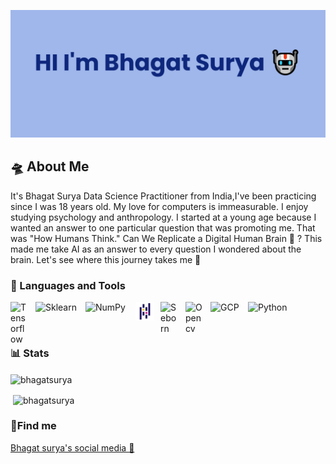 ![ScreenShot](https://github.com/BhagatSurya/BhagatSurya/blob/99c4a47e075c952473599f56173881531cd66811/banner%20(1).png)

## 🛸 About Me
It's  Bhagat Surya Data Science Practitioner from India,I've been practicing since I was 18 years old. My love for computers is immeasurable. I enjoy studying psychology and anthropology. I started at a young age because I wanted an answer to one particular question that was promoting me. That was "How Humans Think." Can We Replicate a Digital Human Brain 🧠 ? This made me take AI as an answer to every question I wondered about the brain. Let's see where this journey takes me 🌊

### 🧰 Languages and Tools
<p align="left"> <img alt="Python" width="30px" style="padding-right:10px;" src="https://cdn.jsdelivr.net/gh/devicons/devicon/icons/python/python-plain.svg" />
<img align="left" alt="Tensorflow" width="30px" style="padding-right:10px;" src="https://upload.wikimedia.org/wikipedia/commons/2/2d/Tensorflow_logo.svg" />
<img align="left" alt="Sklearn" width="70px" style="padding-right:10px;" src="https://upload.wikimedia.org/wikipedia/commons/0/05/Scikit_learn_logo_small.svg" />
<img align="left" alt="NumPy" width="70px" style="padding-right:10px;" src="https://www.freecodecamp.org/news/content/images/size/w2000/2020/07/numpy.png" />
<img align="left" alt="pandas" width="30px" style="padding-right:10px;"src="https://raw.githubusercontent.com/devicons/devicon/2ae2a900d2f041da66e950e4d48052658d850630/icons/pandas/pandas-original.svg" />
<img align="left" alt="Seborn" width="30px" style="padding-right:10px;" src="https://seaborn.pydata.org/_images/logo-mark-lightbg.svg" />
<img align="left" alt="Open cv" width="30px" style="padding-right:10px;" src="https://opencv.org/wp-content/uploads/2022/05/logo.png" />
<img align="left" alt="GCP" width="50px" style="padding-right:10px;" src="https://www.pngfind.com/pngs/m/307-3079051_blockapps-partners-with-google-cloud-platform-to-provide.png" /></p>
<br>
<!--[![BhagatSurya's GitHub activity graph](https://activity-graph.herokuapp.com/graph?username=BhagatSurya&&theme=xcode)](https://github.com/BhagatSurya)-->
<p>
<h3 align="left">📊 Stats</h3>
<p><img align="center" src="https://github-readme-streak-stats.herokuapp.com/?user=bhagatsurya&" alt="bhagatsurya" /></p>
<p>&nbsp;<img align="center" src="https://github-readme-stats.vercel.app/api?username=bhagatsurya&show_icons=true&locale=en" alt="bhagatsurya" /></p>
</p>

<h3 align="left">🔎Find me</h3>
<a href="https://znap.link/BhagaSurya.AI">Bhagat surya's social media 🔗</a> 
